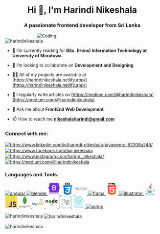 
<h1 align="center">Hi 👋, I'm Harindi Nikeshala</h1>
<h3 align="center">A passionate frontend developer from Sri Lanka</h3>
<img align="right" alt="Coding" width="400" src="https://images.ctfassets.net/ooa29xqb8tix/J6KiaOqQyBtSa84hx6fuI/2cd1d475743a2a42c8643b2a69e88547/Advanced_React_Hooks_800x600_cover.png?w=400&q=50">

<p align="left"> <img src="https://komarev.com/ghpvc/?username=harindinikeshala&label=Profile%20views&color=0e75b6&style=flat" alt="harindinikeshala" /> </p>



- 🌱 I’m currently reading for **BSc. (Hons) Information Technology at University of Moratuwa.**

- 👯 I’m looking to collaborate on **Development and Designing**

- 👨‍💻 All of my projects are available at [https://harindinikeshala.netlify.app/](https://harindinikeshala.netlify.app/)

- 📝 I regularly write articles on [https://medium.com/@harindinikeshala](https://medium.com/@harindinikeshala)

- 💬 Ask me about **FrontEnd Web Development**

- 📫 How to reach me **nikeshalaharindi@gmail.com**

<h3 align="left">Connect with me:</h3>
<p align="left">
<a href="https://linkedin.com/in/https://www.linkedin.com/in/harindi-nikeshala-jayaweera-82308a248/" target="blank"><img align="center" src="https://raw.githubusercontent.com/rahuldkjain/github-profile-readme-generator/master/src/images/icons/Social/linked-in-alt.svg" alt="https://www.linkedin.com/in/harindi-nikeshala-jayaweera-82308a248/" height="30" width="40" /></a>
<a href="https://fb.com/https://www.facebook.com/haj.nikeshala" target="blank"><img align="center" src="https://raw.githubusercontent.com/rahuldkjain/github-profile-readme-generator/master/src/images/icons/Social/facebook.svg" alt="https://www.facebook.com/haj.nikeshala" height="30" width="40" /></a>
<a href="https://instagram.com/https://www.instagram.com/harindi_nikeshala/" target="blank"><img align="center" src="https://raw.githubusercontent.com/rahuldkjain/github-profile-readme-generator/master/src/images/icons/Social/instagram.svg" alt="https://www.instagram.com/harindi_nikeshala/" height="30" width="40" /></a>
<a href="https://medium.com/https://medium.com/@harindinikeshala" target="blank"><img align="center" src="https://raw.githubusercontent.com/rahuldkjain/github-profile-readme-generator/master/src/images/icons/Social/medium.svg" alt="https://medium.com/@harindinikeshala" height="30" width="40" /></a>
</p>

<h3 align="left">Languages and Tools:</h3>
<p align="left"> <a href="https://angular.io" target="_blank" rel="noreferrer"> <img src="https://angular.io/assets/images/logos/angular/angular.svg" alt="angular" width="40" height="40"/> </a> <a href="https://www.blender.org/" target="_blank" rel="noreferrer"> <img src="https://download.blender.org/branding/community/blender_community_badge_white.svg" alt="blender" width="40" height="40"/> </a> <a href="https://getbootstrap.com" target="_blank" rel="noreferrer"> <img src="https://raw.githubusercontent.com/devicons/devicon/master/icons/bootstrap/bootstrap-plain-wordmark.svg" alt="bootstrap" width="40" height="40"/> </a> <a href="https://www.w3schools.com/css/" target="_blank" rel="noreferrer"> <img src="https://raw.githubusercontent.com/devicons/devicon/master/icons/css3/css3-original-wordmark.svg" alt="css3" width="40" height="40"/> </a> <a href="https://expressjs.com" target="_blank" rel="noreferrer"> <img src="https://raw.githubusercontent.com/devicons/devicon/master/icons/express/express-original-wordmark.svg" alt="express" width="40" height="40"/> </a> <a href="https://www.figma.com/" target="_blank" rel="noreferrer"> <img src="https://www.vectorlogo.zone/logos/figma/figma-icon.svg" alt="figma" width="40" height="40"/> </a> <a href="https://www.w3.org/html/" target="_blank" rel="noreferrer"> <img src="https://raw.githubusercontent.com/devicons/devicon/master/icons/html5/html5-original-wordmark.svg" alt="html5" width="40" height="40"/> </a> <a href="https://www.adobe.com/in/products/illustrator.html" target="_blank" rel="noreferrer"> <img src="https://www.vectorlogo.zone/logos/adobe_illustrator/adobe_illustrator-icon.svg" alt="illustrator" width="40" height="40"/> </a> <a href="https://www.java.com" target="_blank" rel="noreferrer"> <img src="https://raw.githubusercontent.com/devicons/devicon/master/icons/java/java-original.svg" alt="java" width="40" height="40"/> </a> <a href="https://developer.mozilla.org/en-US/docs/Web/JavaScript" target="_blank" rel="noreferrer"> <img src="https://raw.githubusercontent.com/devicons/devicon/master/icons/javascript/javascript-original.svg" alt="javascript" width="40" height="40"/> </a> <a href="https://www.mongodb.com/" target="_blank" rel="noreferrer"> <img src="https://raw.githubusercontent.com/devicons/devicon/master/icons/mongodb/mongodb-original-wordmark.svg" alt="mongodb" width="40" height="40"/> </a> <a href="https://www.mysql.com/" target="_blank" rel="noreferrer"> <img src="https://raw.githubusercontent.com/devicons/devicon/master/icons/mysql/mysql-original-wordmark.svg" alt="mysql" width="40" height="40"/> </a> <a href="https://nodejs.org" target="_blank" rel="noreferrer"> <img src="https://raw.githubusercontent.com/devicons/devicon/master/icons/nodejs/nodejs-original-wordmark.svg" alt="nodejs" width="40" height="40"/> </a> <a href="https://www.photoshop.com/en" target="_blank" rel="noreferrer"> <img src="https://raw.githubusercontent.com/devicons/devicon/master/icons/photoshop/photoshop-line.svg" alt="photoshop" width="40" height="40"/> </a> <a href="https://reactjs.org/" target="_blank" rel="noreferrer"> <img src="https://raw.githubusercontent.com/devicons/devicon/master/icons/react/react-original-wordmark.svg" alt="react" width="40" height="40"/> </a> <a href="https://spring.io/" target="_blank" rel="noreferrer"> <img src="https://www.vectorlogo.zone/logos/springio/springio-icon.svg" alt="spring" width="40" height="40"/> </a> </p>

<p><img align="left" src="https://github-readme-stats.vercel.app/api/top-langs?username=harindinikeshala&show_icons=true&locale=en&layout=compact" alt="harindinikeshala" /></p>

<p>&nbsp;<img align="center" src="https://github-readme-stats.vercel.app/api?username=harindinikeshala&show_icons=true&locale=en" alt="harindinikeshala" /></p>

<p><img align="center" src="https://github-readme-streak-stats.herokuapp.com/?user=harindinikeshala&" alt="harindinikeshala" /></p>
